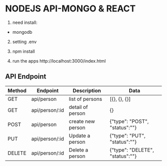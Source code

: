 # NODEJS API-MONGO & REACT

1. need install:
- mongodb

2. setting .env
3. npm install

4. run the apps http://localhost:3000/index.html

## API Endpoint
|  Method  | Endpoint              | Description                 | Data                            |
|----------|-----------------------|-----------------------------|---------------------------------|
| GET      | api/person            | list of persons             | [{}, {}, {}]                    |
| GET      | api/person/:id        | detail of person            | {}                              |
| POST     | api/person            | create new person           | {"type": "POST", "status":""}   |
| PUT      | api/person/:id        | Update a person             | {"type": "PUT", "status":""}    |
| DELETE   | api/person/:id        | Delete a person             | {"type": "DELETE", "status":""} |